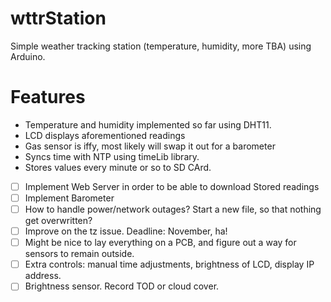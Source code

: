 # wttrStation
Simple weather tracking station (temperature, humidity, more TBA) using Arduino. 

# Features
- Temperature and humidity implemented so far using DHT11.
- LCD displays aforementioned readings
- Gas sensor is iffy, most likely will swap it out for a barometer
- Syncs time with NTP using timeLib library.
- Stores values every minute or so to SD CArd.
- [ ] Implement Web Server in order to be able to download Stored readings
- [ ] Implement Barometer
- [ ] How to handle power/network outages? Start a new file, so that nothing get overwritten?
- [ ] Improve on the tz issue. Deadline: November, ha!
- [ ] Might be nice to lay everything on a PCB, and figure out a way for sensors to remain outside.
- [ ] Extra controls: manual time adjustments, brightness of LCD, display IP address.
- [ ] Brightness sensor. Record TOD or cloud cover.
